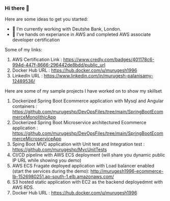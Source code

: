 ### Hi there 👋

Here are some ideas to get you started:

- 🔭 I’m currently working with Deutshe Bank, London.
- 🌱 I’ve hands on experiance in AWS and completed AWS associate developer certification

Some of my links:
1. AWS Certification Link : https://www.credly.com/badges/401178c6-994d-447f-8666-296442de8bdd/public_url
2. Docker Hub URL : https://hub.docker.com/u/murugesh1996
3. LinkedIn URL : https://www.linkedin.com/in/murugesh-palanisamy-12489536/

Here are some of my sample projects I have worked on to show my skillset

1. Dockerized Spring Boot Ecommerce application with Mysql and Angular containers : https://github.com/murugeshp/DevOpsFiles/tree/main/SpringBootEcommerceMonolithicApp
2. Dockerized Spring Boot Microservice architectured Ecommerce application : https://github.com/murugeshp/DevOpsFiles/tree/main/SpringBootEcommerceMicroserviceApp
3. Sping Boot MVC application with Unit test and Integration test : https://github.com/murugeshp/MvcUnitTests
4. CI/CD pipeline with AWS ECS deployment (will share you dynamic public IP URL while showing you demo)
5. AWS ECS Fragate deployed application with Load balancer enabled (start the services during the demo): http://murugesh1996-ecommerce-lb-1526980251.ap-south-1.elb.amazonaws.com/
6. S3 hosted static application with EC2 as the backend deployedmnt with AWS RDS.
7. Docker Hub URL : https://hub.docker.com/u/murugesh1996

